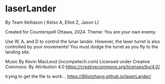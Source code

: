 # laserLander
By Team Kelliason ( Kelso A, Elliot Z, Jason L)

Created for Counterspell Ottawa, 2024.
Theme: You are your own enemy.

Use W, A, and D to control the lunar lander. However, the laser turret is also controlled by your movements! You must dodge the turret as you fly to the landing site. 



Music By Kevin MacLeod (incompetech.com)
Licensed under Creative Commons: By Attribution 4.0
https://creativecommons.org/licenses/by/4.0/

trying to get the file to work...
https://8lliotzhang.github.io/laserLander/
